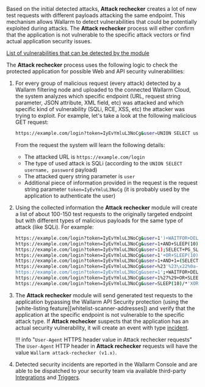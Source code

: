 Based on the initial detected attacks, **Attack rechecker** creates a lot of new test requests with different payloads attacking the same endpoint. This mechanism allows Wallarm to detect vulnerabilities that could be potentially exploited during attacks. The **Attack rechecker** process will either confirm that the application is not vulnerable to the specific attack vectors or find actual application security issues.

[List of vulnerabilities that can be detected by the module](../attacks-vulns-list.md)

The **Attack rechecker** process uses the following logic to check the protected application for possible Web and API security vulnerabilities:

1. For every group of malicious request (every attack) detected by a Wallarm filtering node and uploaded to the connected Wallarm Cloud, the system analyzes which specific endpoint (URL, request string parameter, JSON attribute, XML field, etc) was attacked and which specific kind of vulnerability (SQLi, RCE, XSS, etc) the attacker was trying to exploit. For example, let's take a look at the following malicious GET request:

    ```bash
    https://example.com/login?token=IyEvYmluL3NoCg&user=UNION SELECT username, password
    ```

    From the request the system will learn the following details:
    
    * The attacked URL is `https://example.com/login`
    * The type of used attack is SQLi (according to the `UNION SELECT username, password` payload)
    * The attacked query string parameter is `user`
    * Additional piece of information provided in the request is the request string parameter `token=IyEvYmluL3NoCg` (it is probably used by the application to authenticate the user)
2. Using the collected information the **Attack rechecker** module will create a list of about 100-150 test requests to the originally targeted endpoint but with different types of malicious payloads for the same type of attack (like SQLi). For example:

    ```bash
    https://example.com/login?token=IyEvYmluL3NoCg&user=1')+WAITFOR+DELAY+'0 indexpt'+AND+('wlrm'='wlrm
    https://example.com/login?token=IyEvYmluL3NoCg&user=1+AND+SLEEP(10)--+wlrm
    https://example.com/login?token=IyEvYmluL3NoCg&user=1);SELECT+PG_SLEEP(10)--
    https://example.com/login?token=IyEvYmluL3NoCg&user=1'+OR+SLEEP(10)+AND+'wlrm'='wlrm
    https://example.com/login?token=IyEvYmluL3NoCg&user=1+AND+1=(SELECT+1+FROM+PG_SLEEP(10))
    https://example.com/login?token=IyEvYmluL3NoCg&user=%23'%23\x22%0a-sleep(10)%23
    https://example.com/login?token=IyEvYmluL3NoCg&user=1';+WAITFOR+DELAY+'0code:10'--
    https://example.com/login?token=IyEvYmluL3NoCg&user=1%27%29+OR+SLEEP%280%29+AND+%28%27wlrm%27%3D%27wlrm
    https://example.com/login?token=IyEvYmluL3NoCg&user=SLEEP(10)/*'XOR(SLEEP(10))OR'|\x22XOR(SLEEP(10))OR\x22*/
    ```
3. The **Attack rechecker** module will send generated test requests to the application bypassing the Wallarm API Security protection (using the [white-listing feature][whitelist-scanner-addresses]) and verify that the application at the specific endpoint is not vulnerable to the specific attack type. If **Attack rechecker** suspects that the application has an actual security vulnerability, it will create an event with type [incident](../user-guides/events/check-attack.md#incidents).

    !!! info "`User-Agent` HTTPS header value in Attack rechecker requests"
        The `User-Agent` HTTP header in **Attack rechecker** requests will have the value `Wallarm attack-rechecker (v1.x)`.
4. Detected security incidents are reported in the Wallarm Console and are able to be dispatched to your security team via available third-party [Integrations](../user-guides/settings/integrations/integrations-intro.md) and [Triggers](../user-guides/triggers/triggers.md).
